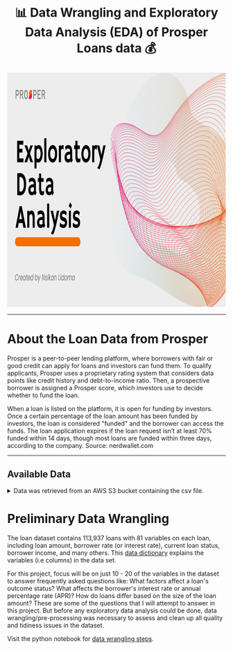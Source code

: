 # <p align="center" style="margin-top 0px;"> 📊 Data Wrangling and Exploratory Data Analysis (EDA) of Prosper Loans data 💰  

<p align="center" style="margin-bottom: 0px !important;">
<img src="https://github.com/nsikan-udoma/prosper_loan_eda/blob/bee04481147088ae0291684941e37f6680cd689a/icons%20and%20images/Prosper%20EDA%20cover%20image.svg" width="960" height="540">

<br>

---
# About the Loan Data from Prosper
Prosper is a peer-to-peer lending platform, where borrowers with fair or good credit can apply for loans and investors can fund them. To qualify applicants, Prosper uses a proprietary rating system that considers data points like credit history and debt-to-income ratio. Then, a prospective borrower is assigned a Prosper score, which investors use to decide whether to fund the loan.

When a loan is listed on the platform, it is open for funding by investors. Once a certain percentage of the loan amount has been funded by investors, the loan is considered "funded" and the borrower can access the funds. The loan application expires if the loan request isn’t at least 70% funded within 14 days, though most loans are funded within three days, according to the company. Source: nerdwallet.com

---
## Available Data
<details><summary>
    Data was retrieved from an AWS S3 bucket containing the csv file.
  </summary> 
  
 #### ``Snippet of Dataset``
ListingKey | ListingNumber | ListingCreationDate | CreditGrade | Term | LoanStatus  | ClosedDate  | BorrowerAPR  | BorrowerRate  | LenderYield  |  ...  | LP_ServiceFees  | PercentFunded  | Investors
-- | -- | -- | -- | -- | --  | --  | --  | --  | --  | --  | --  | --  | --
1021339766868145413AB3B	 | 193129 | 2007-08-26 19:09:29.263000000  |  C  |  36  |  Completed  |  2009-08-14 00:00:00  |  0.16516  |  0.1580  |  0.1380  |  ...  |  -133.18  |  1.0  |  258
10273602499503308B223C1	 | 1209647 | 2014-02-27 08:28:07.900000000	|  NaN  |  36  |  Current  |  NaN  |  0.12016  |  0.0920  |  0.0820  |  ...  |  0.00  |  1.0  |  1
0EE9337825851032864889A	 | 81716 | 2007-01-05 15:00:47.090000000  |  HR  |  36  |  Completed  |  2009-12-17 00:00:00  |  0.28269  |  0.2750  |  0.2400  |  ...  |  -24.20  |  1.0  |  41
0EF5356002482715299901A	 | 658116 | 2012-10-22 11:02:35.010000000	|  NaN  |  36  |  Current  |  NaN  |  0.12528  |  0.0974  |  0.0874  |  ...  |  -108.01  |  1.0  |  158

  </details>


# Preliminary Data Wrangling
The loan dataset contains 113,937 loans with 81 variables on each loan, including loan amount, borrower rate (or interest rate), current loan status, borrower income, and many others. This [data dictionary](https://docs.google.com/spreadsheets/d/1djKkeentYxKqgNFO2ZHF-KFwVunoZ83VbyLyWYz82M8/edit?usp=sharing) explains the variables (i.e columns) in the data set.

For this project, focus will be on just 10 - 20 of the variables in the dataset to answer frequently asked questions like: What factors affect a loan's outcome status? What affects the borrower's interest rate or annual percentage rate (APR)? How do loans differ based on the size of the loan amount? These are some of the questions that I will attempt to answer in this project. But before any exploratory data analysis could be done, data wrangling/pre-processing was necessary to assess and clean up all quality and tidiness issues in the dataset.

Visit the python notebook for [data wrangling steps](https://nbviewer.org/github/nsikan-udoma/prosper_loan_eda/blob/data_wrangling/notebook.ipynb).
